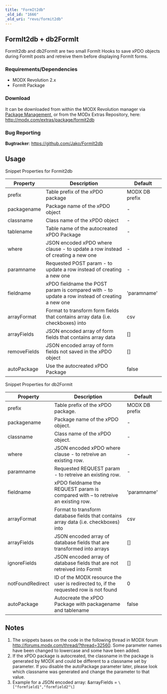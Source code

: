 ```yaml
---
title: "FormIt2db"
_old_id: "1666"
_old_uri: "revo/formit2db"
---
```


## FormIt2db + db2FormIt

FormIt2db and db2FormIt are two small FormIt Hooks to save xPDO objects during FormIt posts and retreive them before displaying FormIt forms.

### Requirements/Dependencies

- MODX Revolution 2.x
- FormIt Package

### Download

 It can be downloaded from within the MODX Revolution manager via [Package Management](display/revolution20/Package+Management "Package Management"), or from the MODx Extras Repository, here: <http://modx.com/extras/package/formit2db>

### Bug Reporting

 **Bugtracker**: <https://github.com/Jako/FormIt2db>

## Usage

 Snippet Properties for Formit2db

 | Property     | Description                                                                                    | Default        |
 | ------------ | ---------------------------------------------------------------------------------------------- | -------------- |
 | prefix       | Table prefix of the xPDO package                                                               | MODX DB prefix |
 | packagename  | Package name of the xPDO object                                                                | -              |
 | classname    | Class name of the xPDO object                                                                  | -              |
 | tablename    | Table name of the autocreated xPDO Package                                                     | -              |
 | where        | JSON encoded xPDO where clause - to update a row instead of creating a new one                 | -              |
 | paramname    | Requested POST param - to update a row instead of creating a new one                           | -              |
 | fieldname    | xPDO fieldname the POST param is compared with - to update a row instead of creating a new one | 'paramname'    |
 | arrayFormat  | Format to transform form fields that contains array data (i.e. checkboxes) into                | csv            |
 | arrayFields  | JSON encoded array of form fields that contains array data                                     | \[\]           |
 | removeFields | JSON encoded array of form fields not saved in the xPDO object                                 | \[\]           |
 | autoPackage  | Use the autocreated xPDO Package                                                               | false          |

Snippet Properties for db2Formit

 | Property         | Description                                                                          | Default        |
 | ---------------- | ------------------------------------------------------------------------------------ | -------------- |
 | prefix           | Table prefix of the xPDO package.                                                    | MODX DB prefix |
 | packagename      | Package name of the xPDO object.                                                     | -              |
 | classname        | Class name of the xPDO object.                                                       | -              |
 | where            | JSON encoded xPDO where clause - to retreive an existing row.                        | -              |
 | paramname        | Requested REQUEST param - to retreive an existing row.                               | -              |
 | fieldname        | xPDO fieldname the REQUEST param is compared with – to retreive an existing row.     | 'paramname'    |
 | arrayFormat      | Format to transform database fields that contains array data (i.e. checkboxes) into  | csv            |
 | arrayFields      | JSON encoded array of database fields that are transformed into arrays               | \[\]           |
 | ignoreFields     | JSON encoded array of database fields that are not retreived into FormIt             | \[\]           |
 | notFoundRedirect | ID of the MODX resource the user is redirected to, if the requested row is not found | 0              |
 | autoPackage      | Autocreate the xPDO Package with packagename and tablename                           | false          |

## Notes

1. The snippets bases on the code in the following thread in MODX forum <http://forums.modx.com/thread/?thread=32560>. Some parameter names have been changed to lowercase and some have been added.
2. If the xPDO package is autocreated, the classname in the package is generated by MODX and could be different to a classname set by parameter. If you disable the autoPackage parameter later, please look which classname was generated and change the parameter to that value.
3. Example for a JSON encoded array: &arrayFields = `\["formfield1","formfield2"\]`
